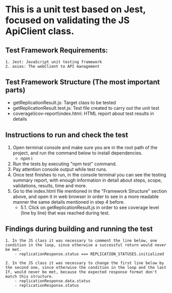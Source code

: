# This is a unit test based on Jest, focused on validating the JS ApiClient class.

## Test Framework Requirements:
```
1. Jest: JavaScript unit testing framework
2. axios: The webClient to API management
```

## Test Framework Structure (The most important parts)
* getReplicationResult.js: Target class to be tested
* getReplicationResult.test.js: Test file created to carry out the unit test
* coverage\lcov-report\index.html: HTML report about test results in details

## Instructions to run and check the test
1. Open terminal console and make sure you are in the root path of the project, and run the command below to install dependencies.
   - npm i
2. Run the tests by executing "npm test" command.
3. Pay attention console output while test runs. 
4. Once test finishes to run, in the console terminal you can see the testing summary report, with enough information in detail about steps, scope, validations, results, time and more.
5. Go to the index.html file mentioned in the "Framework Structure" section above, and open it in web browser in order to see in a more readable manner the same details mentioned in step 4 before. 
   - 5.1. Click on getReplicationResult.js in order to see coverage level (line by line) that was reached during test.

## Findings during building and running the test
```
1. In the JS class it was necessary to comment the line below, one condition in the loop, since otherwise a successful return would never be met.
    - replicationResponse.status === REPLICATION_STATUSES.initialized
    
2. In the JS class it was necessary to change the first line below by the second one, since otherwise the condition in the loop and the last If, would never be met, because the expected response format don't match this structure.
    - replicationResponse.data.status
    - replicationResponse.status
```
